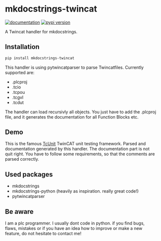 # mkdocstrings-twincat

[![documentation](https://img.shields.io/badge/docs-mkdocs-708FCC.svg?style=flat)](https://drehstromer.github.io/mkdocstrings-twincat/)
[![pypi version](https://img.shields.io/pypi/v/mkdocstrings-twincat.svg)](https://pypi.org/project/mkdocstrings-twincat/)

A Twincat handler for mkdocstrings.

## Installation

```bash
pip install mkdocstrings-twincat
```

This handler is using pytwincatparser to parse Twincatfiles. Currently supported are:

- .plcproj
- .tcio
- .tcpou
- .tcgvl
- .tcdut

The handler can load recursivly all objects. You just have to add the .plcproj file, and it generates the documentation for all Function Blocks etc.


## Demo
This is the famous [TcUnit](https://github.com/tcunit/TcUnit) TwinCAT unit testing framework. Parsed and documentation generated by this handler. The documentation part is not quit right. You have to follow some requirements, so that the comments are parsed correctly.



## Used packages
- mkdocstrings
- mkdocstrings-python (heavily as inspiration. really great code!)
- pytwincatparser


## Be aware
I am a plc programmer. I usually dont code in python. if you find bugs, flaws, mistakes or if you have an idea how to improve or make a new feature, do not hesitate to contact me!